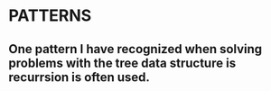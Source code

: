 # PATTERNS

## One pattern I have recognized when solving problems with the tree data structure is recurrsion is often used.
